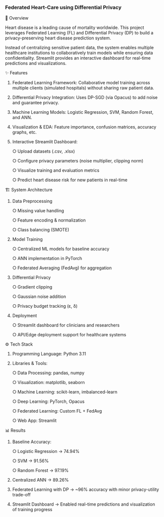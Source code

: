 ### Federated Heart-Care using Differential Privacy

📌 Overview

Heart disease is a leading cause of mortality worldwide. This project leverages Federated
Learning (FL) and Differential Privacy (DP) to build a privacy-preserving heart disease
prediction system.

Instead of centralizing sensitive patient data, the system enables multiple healthcare institutions
to collaboratively train models while ensuring data confidentiality. Streamlit provides an
interactive dashboard for real-time predictions and visualizations.

✨ Features

1. Federated Learning Framework: Collaborative model training across multiple clients
(simulated hospitals) without sharing raw patient data.

2. Differential Privacy Integration: Uses DP-SGD (via Opacus) to add noise and
guarantee privacy.

4. Machine Learning Models: Logistic Regression, SVM, Random Forest, and ANN.

5. Visualization & EDA: Feature importance, confusion matrices, accuracy graphs, etc.

6. Interactive Streamlit Dashboard:
   
    ○ Upload datasets (.csv, .xlsx)
  
    ○ Configure privacy parameters (noise multiplier, clipping norm)
  
    ○ Visualize training and evaluation metrics
  
    ○ Predict heart disease risk for new patients in real-time
  
🏗️ System Architecture

1. Data Preprocessing
   
    ○ Missing value handling

    ○ Feature encoding & normalization
  
    ○ Class balancing (SMOTE)

3. Model Training
   
    ○ Centralized ML models for baseline accuracy

    ○ ANN implementation in PyTorch
  
    ○ Federated Averaging (FedAvg) for aggregation

5. Differential Privacy
   
    ○ Gradient clipping

    ○ Gaussian noise addition
  
    ○ Privacy budget tracking (ε, δ)

7. Deployment
   
    ○ Streamlit dashboard for clinicians and researchers

    ○ API/Edge deployment support for healthcare systems

⚙️ Tech Stack

1. Programming Language: Python 3.11

2. Libraries & Tools:
   
     ○ Data Processing: pandas, numpy
  
     ○ Visualization: matplotlib, seaborn
  
     ○ Machine Learning: scikit-learn, imbalanced-learn
  
     ○ Deep Learning: PyTorch, Opacus
  
     ○ Federated Learning: Custom FL + FedAvg
  
     ○ Web App: Streamlit
  
📊 Results

1. Baseline Accuracy:
   
    ○ Logistic Regression → 74.94%
  
    ○ SVM → 91.56%
  
    ○ Random Forest → 97.19%
  
3. Centralized ANN → 89.26%

4. Federated Learning with DP → ~96% accuracy with minor privacy-utility trade-off

5. Streamlit Dashboard → Enabled real-time predictions and visualization of training
progress
